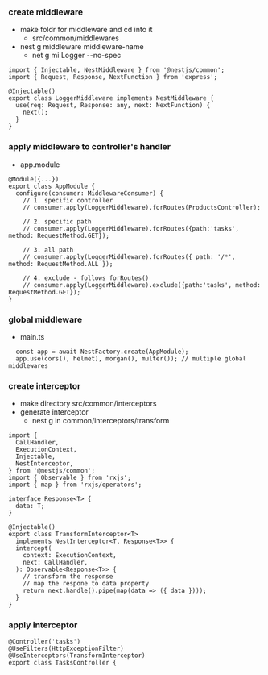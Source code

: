 ### create middleware
- make foldr for middleware and cd into it
  - src/common/middlewares
- nest g middleware middleware-name
  - net g mi Logger --no-spec
```
import { Injectable, NestMiddleware } from '@nestjs/common';
import { Request, Response, NextFunction } from 'express';

@Injectable()
export class LoggerMiddleware implements NestMiddleware {
  use(req: Request, Response: any, next: NextFunction) {
    next();
  }
}
```

### apply middleware to controller's handler
- app.module
```
@Module({...})
export class AppModule {
  configure(consumer: MiddlewareConsumer) {
    // 1. specific controller
    // consumer.apply(LoggerMiddleware).forRoutes(ProductsController);
   
    // 2. specific path
    // consumer.apply(LoggerMiddleware).forRoutes({path:'tasks', method: RequestMethod.GET});

    // 3. all path
    // consumer.apply(LoggerMiddleware).forRoutes({ path: '/*', method: RequestMethod.ALL });

    // 4. exclude - follows forRoutes()
    // consumer.apply(LoggerMiddleware).exclude({path:'tasks', method: RequestMethod.GET});
}
```
 
### global middleware
- main.ts
```
  const app = await NestFactory.create(AppModule);
  app.use(cors(), helmet), morgan(), multer()); // multiple global middlewares
```

### create interceptor
- make directory src/common/interceptors
- generate interceptor
  - nest g in common/interceptors/transform
```
import {
  CallHandler,
  ExecutionContext,
  Injectable,
  NestInterceptor,
} from '@nestjs/common';
import { Observable } from 'rxjs';
import { map } from 'rxjs/operators';

interface Response<T> {
  data: T;
}

@Injectable()
export class TransformInterceptor<T>
  implements NestInterceptor<T, Response<T>> {
  intercept(
    context: ExecutionContext,
    next: CallHandler,
  ): Observable<Response<T>> {
    // transform the response
    // map the respone to data property
    return next.handle().pipe(map(data => ({ data })));
  }
}
```

### apply interceptor
```
@Controller('tasks')
@UseFilters(HttpExceptionFilter)
@UseInterceptors(TransformInterceptor)
export class TasksController {
```